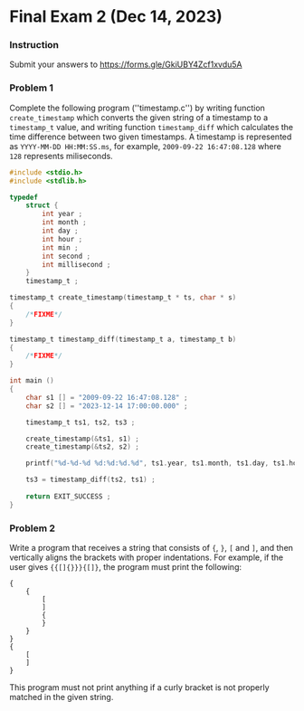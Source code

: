 # Final Exam 2 (Dec 14, 2023)

### Instruction
Submit your answers to https://forms.gle/GkiUBY4Zcf1xvdu5A

### Problem 1

Complete the following program (''timestamp.c'') by writing function ``create_timestamp`` which converts the given string of a timestamp to a ``timestamp_t`` value,
and writing function ``timestamp_diff`` which calculates the time difference between two given timestamps.
A timestamp is represented as ``YYYY-MM-DD HH:MM:SS.ms``, for example, ``2009-09-22 16:47:08.128`` where ``128`` represents miliseconds.

```C
#include <stdio.h>
#include <stdlib.h>

typedef 
    struct {
        int year ;
        int month ;
        int day ;
        int hour ;
        int min ;
        int second ;
        int millisecond ;
    }
    timestamp_t ;

timestamp_t create_timestamp(timestamp_t * ts, char * s)
{
    /*FIXME*/
}

timestamp_t timestamp_diff(timestamp_t a, timestamp_t b)
{
    /*FIXME*/
}

int main ()
{
    char s1 [] = "2009-09-22 16:47:08.128" ;
    char s2 [] = "2023-12-14 17:00:00.000" ;

    timestamp_t ts1, ts2, ts3 ;

    create_timestamp(&ts1, s1) ;
    create_timestamp(&ts2, s2) ;

    printf("%d-%d-%d %d:%d:%d.%d", ts1.year, ts1.month, ts1.day, ts1.hour, ts1.min, ts1.second, ts1.millisecond) ;

    ts3 = timestamp_diff(ts2, ts1) ;
    
    return EXIT_SUCCESS ;
}
```

### Problem 2

Write a program that receives a string that consists of ``{``, ``}``, ``[`` and ``]``, and then 
vertically aligns the brackets with proper indentations.
For example, if the user gives ``{{[]{}}}{[]}``, the program must print the following:

```
{
	{
		[
		]
		{
		}
	}
}
{
	[
	]
}
```
This program must not print anything if a curly bracket is not properly matched in the given string.




